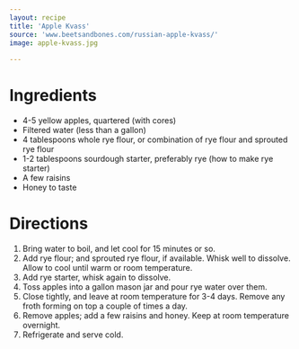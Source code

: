 ```yaml
---
layout: recipe
title: 'Apple Kvass'
source: 'www.beetsandbones.com/russian-apple-kvass/'
image: apple-kvass.jpg
    
---
```


# Ingredients

- 4-5 yellow apples, quartered (with cores)
- Filtered water (less than a gallon)
- 4 tablespoons whole rye flour, or combination of rye flour and sprouted rye flour
- 1-2 tablespoons sourdough starter, preferably rye (how to make rye starter)
- A few raisins
- Honey to taste

# Directions

1. Bring water to boil, and let cool for 15 minutes or so.
2. Add rye flour; and sprouted rye flour, if available. Whisk well to dissolve. Allow to cool until warm or room temperature.
3. Add rye starter, whisk again to dissolve.
4. Toss apples into a gallon mason jar and pour rye water over them.
5. Close tightly, and leave at room temperature for 3-4 days. Remove any froth forming on top a couple of times a day.
6. Remove apples; add a few raisins and honey. Keep at room temperature overnight.
7. Refrigerate and serve cold.